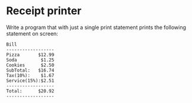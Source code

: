 # Receipt printer

Write a program that with just a single print statement prints the following statement on screen:

    Bill
    ------------------
    Pizza       $12.99
    Soda         $1.25
    Cookies      $2.50
    SubTotal:   $16.74
    Tax(10%):    $1.67
    Service(15%):$2.51
    ------------------
    Total:      $20.92
    ------------------       